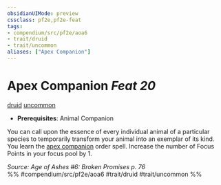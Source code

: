```yaml
---
obsidianUIMode: preview
cssclass: pf2e,pf2e-feat
tags:
- compendium/src/pf2e/aoa6
- trait/druid
- trait/uncommon
aliases: ["Apex Companion"]
---
```

# Apex Companion  *Feat 20*  
[druid](Reference/Rules/Traits/druid.md "Druid Class Trait")  [uncommon](uncommon.md "Uncommon Rarity Trait")  

- **Prerequisites**: Animal Companion

You can call upon the essence of every individual animal of a particular species to temporarily transform your animal into an exemplar of its kind. You learn the [apex companion](Reference/Compendium/Spells/apex-companion-aoa6.md) order spell. Increase the number of Focus Points in your focus pool by 1.

*Source: Age of Ashes #6: Broken Promises p. 76*  
%% #compendium/src/pf2e/aoa6 #trait/druid #trait/uncommon %%